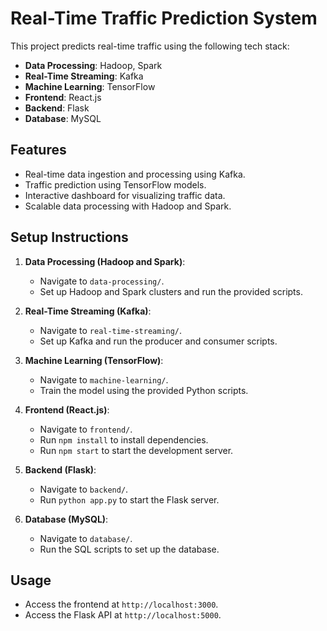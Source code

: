 # Real-Time Traffic Prediction System

This project predicts real-time traffic using the following tech stack:
- **Data Processing**: Hadoop, Spark
- **Real-Time Streaming**: Kafka
- **Machine Learning**: TensorFlow
- **Frontend**: React.js
- **Backend**: Flask
- **Database**: MySQL

## Features
- Real-time data ingestion and processing using Kafka.
- Traffic prediction using TensorFlow models.
- Interactive dashboard for visualizing traffic data.
- Scalable data processing with Hadoop and Spark.

## Setup Instructions

1. **Data Processing (Hadoop and Spark)**:
   - Navigate to `data-processing/`.
   - Set up Hadoop and Spark clusters and run the provided scripts.

2. **Real-Time Streaming (Kafka)**:
   - Navigate to `real-time-streaming/`.
   - Set up Kafka and run the producer and consumer scripts.

3. **Machine Learning (TensorFlow)**:
   - Navigate to `machine-learning/`.
   - Train the model using the provided Python scripts.

4. **Frontend (React.js)**:
   - Navigate to `frontend/`.
   - Run `npm install` to install dependencies.
   - Run `npm start` to start the development server.

5. **Backend (Flask)**:
   - Navigate to `backend/`.
   - Run `python app.py` to start the Flask server.

6. **Database (MySQL)**:
   - Navigate to `database/`.
   - Run the SQL scripts to set up the database.

## Usage
- Access the frontend at `http://localhost:3000`.
- Access the Flask API at `http://localhost:5000`.
